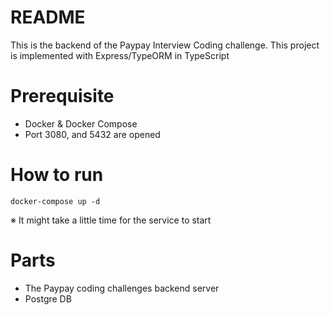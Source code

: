 # README

This is the backend of the Paypay Interview Coding challenge. This project is implemented with Express/TypeORM in TypeScript

# Prerequisite

- Docker & Docker Compose
- Port 3080, and 5432 are opened

# How to run

```
docker-compose up -d
```

※ It might take a little time for the service to start

# Parts

- The Paypay coding challenges backend server
- Postgre DB
